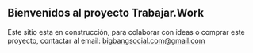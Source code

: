 ## Bienvenidos al proyecto Trabajar.Work

Este sitio esta en construcción, para colaborar con ideas o comprar este proyecto, contactar al email: bigbangsocial.com@gmail.com
